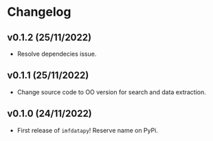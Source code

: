 # Changelog

<!--next-version-placeholder-->
## v0.1.2 (25/11/2022)

- Resolve dependecies issue.

## v0.1.1 (25/11/2022)

- Change source code to OO version for search and data extraction.

## v0.1.0 (24/11/2022)

- First release of `imfdatapy`! Reserve name on PyPi.